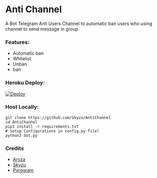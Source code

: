 # Anti Channel
A Bot Telegram Anti Users Channel to automatic ban users who using channel to send message in group.

### Features:
- Automatic ban
- Whitelist
- Unban
- ban


### Heroku Deploy:
[![Deploy](https://www.herokucdn.com/deploy/button.svg)](https://heroku.com/deploy?template=https://github.com/Skyzu/AntiChannel)

### Host Locally:
```shell
git clone https://github.com/Skyzu/AntiChannel
cd AntiChannel
pip3 install -r requirements.txt
# Setup Configurations in config.py file!
python3 bot.py
```

### Credits
- [Aryza](https://github.com/idzero23)
- [Skyzu](https://github.com/Skyzu)
- [Pyrogram](https://github.com/pyrogram/pyrogram)
